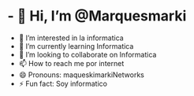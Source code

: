 # - 👋 Hi, I’m @Marquesmarki
- 👀 I’m interested in la informatica
- 🌱 I’m currently learning Informatica
- 💞️ I’m looking to collaborate on Informatica
- 📫 How to reach me por internet
- 😄 Pronouns: maqueskimarkiNetworks
- ⚡ Fun fact: Soy informatico

<!---
Marquesmarki/Marquesmarki is a ✨ special ✨ repository because its `README.md` (this file) appears on your GitHub profile.
You can click the Preview link to take a look at your changes.
--->
